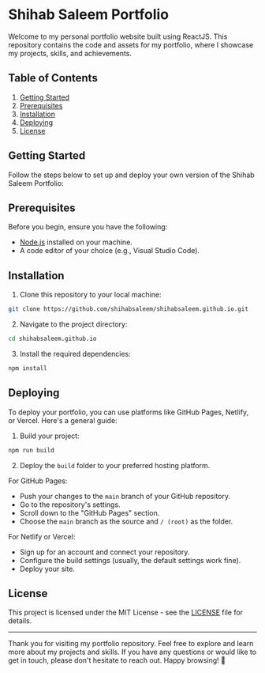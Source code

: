 # Shihab Saleem Portfolio

Welcome to my personal portfolio website built using ReactJS. This repository contains the code and assets for my portfolio, where I showcase my projects, skills, and achievements.

## Table of Contents

1. [Getting Started](#getting-started)
2. [Prerequisites](#prerequisites)
3. [Installation](#installation)
4. [Deploying](#deploying)
5. [License](#license)

## Getting Started

Follow the steps below to set up and deploy your own version of the Shihab Saleem Portfolio:

## Prerequisites

Before you begin, ensure you have the following:

- [Node.js](https://nodejs.org/) installed on your machine.
- A code editor of your choice (e.g., Visual Studio Code).

## Installation

1. Clone this repository to your local machine:

```bash
git clone https://github.com/shihabsaleem/shihabsaleem.github.io.git
```

2. Navigate to the project directory:

```bash
cd shihabsaleem.github.io
```

3. Install the required dependencies:

```bash
npm install
```

## Deploying

To deploy your portfolio, you can use platforms like GitHub Pages, Netlify, or Vercel. Here's a general guide:

1. Build your project:

```bash
npm run build
```

2. Deploy the `build` folder to your preferred hosting platform.

For GitHub Pages:

- Push your changes to the `main` branch of your GitHub repository.
- Go to the repository's settings.
- Scroll down to the "GitHub Pages" section.
- Choose the `main` branch as the source and `/ (root)` as the folder.

For Netlify or Vercel:

- Sign up for an account and connect your repository.
- Configure the build settings (usually, the default settings work fine).
- Deploy your site.

## License

This project is licensed under the MIT License - see the [LICENSE](LICENSE) file for details.

---

Thank you for visiting my portfolio repository. Feel free to explore and learn more about my projects and skills. If you have any questions or would like to get in touch, please don't hesitate to reach out. Happy browsing! 🌟
